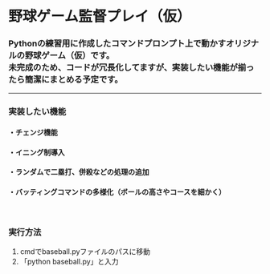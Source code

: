 # 野球ゲーム監督プレイ（仮）

### Pythonの練習用に作成したコマンドプロンプト上で動かすオリジナルの野球ゲーム（仮）です。<br>未完成のため、コードが冗長化してますが、実装したい機能が揃ったら簡潔にまとめる予定です。
------------------------------------------------------------------
### 実装したい機能
#### ・チェンジ機能
#### ・イニング制導入
#### ・ランダムで二塁打、併殺などの処理の追加
#### ・バッティングコマンドの多様化（ボールの高さやコースを細かく）

<br>

### 実行方法<br>
1. cmdでbaseball.pyファイルのパスに移動<br>
2. 「python baseball.py」と入力
